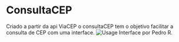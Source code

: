 # ConsultaCEP

Criado a partir da api ViaCEP o consultaCEP tem o objetivo facilitar a consulta de CEP com uma interface.
![Usage](https://user-images.githubusercontent.com/115724725/234434322-25c13979-8697-46f9-94d1-df0ebb8c5dd3.png)
Interface por Pedro R.
